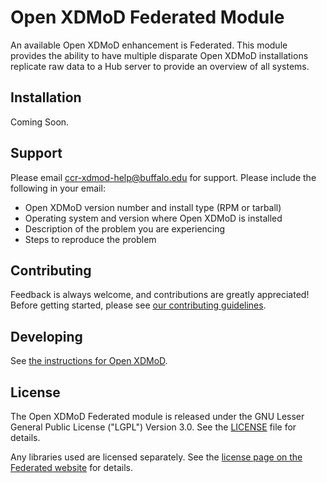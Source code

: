 # Open XDMoD Federated Module

An available Open XDMoD enhancement is Federated. This module provides the
ability to have multiple disparate Open XDMoD installations replicate raw data
to a Hub server to provide an overview of all systems.

## Installation

Coming Soon.

## Support

Please email ccr-xdmod-help@buffalo.edu for support. Please
include the following in your email:

  - Open XDMoD version number and install type (RPM or tarball)
  - Operating system and version where Open XDMoD is installed
  - Description of the problem you are experiencing
  - Steps to reproduce the problem

## Contributing

Feedback is always welcome, and contributions are greatly appreciated!
Before getting started, please see
[our contributing guidelines][contrib].

## Developing

See [the instructions for Open XDMoD][devel].

## License

The Open XDMoD Federated module is released under the GNU
Lesser General Public License ("LGPL") Version 3.0.  See the [LICENSE][LICENSE]
file for details.

Any libraries used are licensed separately. See the
[license page on the Federated website][notice]
for details.

[contrib]: https://github.com/ubccr/xdmod-federated/.github/CONTRIBUTING.md
[devel]: https://github.com/ubccr/xdmod#developing
[LICENSE]: https://github.com/ubccr/xdmod-federated/LICENSE
[notice]: http://federated.xdmod.org/federated-notices.html
